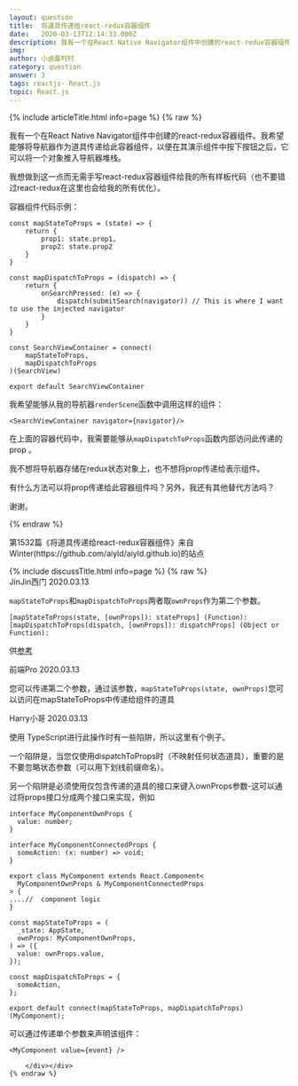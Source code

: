 ```yaml
---
layout: question
title:  将道具传递给react-redux容器组件
date:   2020-03-13T12:14:33.000Z
description: 我有一个在React Native Navigator组件中创建的react-redux容器组件。我希望能够将导航器作为道具传递给此容器组件，以便在其演示...
img: 
author: 小卤蛋村村
category: question
answer: 3
tags: reactjs- React.js
topic: React.js
---
```

<div class="article-root">
  <div class="article">
    {% include articleTitle.html info=page %}
    {% raw %}
    <div class="article-content"><p><font style="vertical-align: inherit;"><font style="vertical-align: inherit;">我有一个在React Native Navigator组件中创建的react-redux容器组件。</font><font style="vertical-align: inherit;">我希望能够将导航器作为道具传递给此容器组件，以便在其演示组件中按下按钮之后，它可以将一个对象推入导航器堆栈。</font></font></p>

<p><font style="vertical-align: inherit;"><font style="vertical-align: inherit;">我想做到这一点而无需手写react-redux容器组件给我的所有样板代码（也不要错过react-redux在这里也会给我的所有优化）。</font></font></p>

<p><font style="vertical-align: inherit;"><font style="vertical-align: inherit;">容器组件代码示例：</font></font></p>

<pre><code>const mapStateToProps = (state) =&gt; {<font></font>
    return {<font></font>
        prop1: state.prop1,<font></font>
        prop2: state.prop2<font></font>
    }<font></font>
}<font></font>
<font></font>
const mapDispatchToProps = (dispatch) =&gt; {<font></font>
    return {<font></font>
        onSearchPressed: (e) =&gt; {<font></font>
            dispatch(submitSearch(navigator)) // This is where I want to use the injected navigator<font></font>
        }<font></font>
    }<font></font>
}<font></font>
<font></font>
const SearchViewContainer = connect(<font></font>
    mapStateToProps,<font></font>
    mapDispatchToProps<font></font>
)(SearchView)<font></font>
<font></font>
export default SearchViewContainer<font></font>
</code></pre>

<p><font style="vertical-align: inherit;"><font style="vertical-align: inherit;">我希望能够从我的导航器</font></font><code>renderScene</code><font style="vertical-align: inherit;"><font style="vertical-align: inherit;">函数中</font><font style="vertical-align: inherit;">调用这样的组件</font><font style="vertical-align: inherit;">：</font></font></p>

<pre><code>&lt;SearchViewContainer navigator={navigator}/&gt;
</code></pre>

<p><font style="vertical-align: inherit;"><font style="vertical-align: inherit;">在上面的容器代码中，我需要能够从</font></font><code>mapDispatchToProps</code><font style="vertical-align: inherit;"><font style="vertical-align: inherit;">函数</font><font style="vertical-align: inherit;">内部访问此传递的prop </font><font style="vertical-align: inherit;">。</font></font></p>

<p><font style="vertical-align: inherit;"><font style="vertical-align: inherit;">我不想将导航器存储在redux状态对象上，也不想将prop传递给表示组件。</font></font></p>

<p><font style="vertical-align: inherit;"><font style="vertical-align: inherit;">有什么方法可以将prop传递给此容器组件吗？</font><font style="vertical-align: inherit;">另外，我还有其他替代方法吗？</font></font></p>

<p><font style="vertical-align: inherit;"><font style="vertical-align: inherit;">谢谢。</font></font></p></div>
    {% endraw %}
  </div>
  <p class="winter_mark">第1532篇《将道具传递给react-redux容器组件》来自Winter(https://github.com/aiyld/aiyld.github.io)的站点</p>
  <div class="discuss-wrapper">
    {% include discussTitle.html info=page %}
    {% raw %}
    <div class="discuss-item">
        <div class="discuss-parent">
          <div class="discuss-meta">
            <span class="discuss-user">JinJin西门</span>
            <span class="discuss-time">2020.03.13</span>
          </div>
          <div class="discuss-comment"><p><code>mapStateToProps</code><font style="vertical-align: inherit;"><font style="vertical-align: inherit;">和</font></font><code>mapDispatchToProps</code><font style="vertical-align: inherit;"><font style="vertical-align: inherit;">两者取</font></font><code>ownProps</code><font style="vertical-align: inherit;"><font style="vertical-align: inherit;">作为第二个参数。</font></font><br></p>

<pre><code>[mapStateToProps(state, [ownProps]): stateProps] (Function):<font></font>
[mapDispatchToProps(dispatch, [ownProps]): dispatchProps] (Object or Function):<font></font>
</code></pre>

<p><font style="vertical-align: inherit;"><font style="vertical-align: inherit;">供</font></font><a href="https://github.com/reduxjs/react-redux/blob/master/docs/api/connect.md#mapstatetoprops-state-ownprops--object" rel="noreferrer"><font style="vertical-align: inherit;"><font style="vertical-align: inherit;">参考</font></font></a></p></div>
        </div></div><div class="discuss-item">
        <div class="discuss-parent">
          <div class="discuss-meta">
            <span class="discuss-user">前端Pro</span>
            <span class="discuss-time">2020.03.13</span>
          </div>
          <div class="discuss-comment"><p><font style="vertical-align: inherit;"><font style="vertical-align: inherit;">您可以传递第二个参数，通过该参数，</font></font><code>mapStateToProps(state, ownProps)</code><font style="vertical-align: inherit;"><font style="vertical-align: inherit;">您可以访问在mapStateToProps中传递给组件的道具</font></font></p></div>
        </div></div><div class="discuss-item">
        <div class="discuss-parent">
          <div class="discuss-meta">
            <span class="discuss-user">Harry小哥</span>
            <span class="discuss-time">2020.03.13</span>
          </div>
          <div class="discuss-comment"><p><font style="vertical-align: inherit;"><font style="vertical-align: inherit;">使用 TypeScript进行此操作时有一些陷阱，所以这里有个例子。</font></font></p>

<p><font style="vertical-align: inherit;"><font style="vertical-align: inherit;">一个陷阱是，当您仅使用dispatchToProps时（不映射任何状态道具），重要的是不要忽略状态参数（可以用下划线前缀命名）。</font></font></p>

<p><font style="vertical-align: inherit;"><font style="vertical-align: inherit;">另一个陷阱是必须使用仅包含传递的道具的接口来键入ownProps参数-这可以通过将props接口分成两个接口来实现，例如</font></font></p>

<pre><code>interface MyComponentOwnProps {<font></font>
  value: number;<font></font>
}<font></font>
<font></font>
interface MyComponentConnectedProps {<font></font>
  someAction: (x: number) =&gt; void;<font></font>
}<font></font>
<font></font>
export class MyComponent extends React.Component&lt;<font></font>
  MyComponentOwnProps &amp; MyComponentConnectedProps<font></font>
&gt; {<font></font>
....//  component logic<font></font>
}<font></font>
<font></font>
const mapStateToProps = (<font></font>
  _state: AppState,<font></font>
  ownProps: MyComponentOwnProps,<font></font>
) =&gt; ({<font></font>
  value: ownProps.value,<font></font>
});<font></font>
<font></font>
const mapDispatchToProps = {<font></font>
  someAction,<font></font>
};<font></font>
<font></font>
export default connect(mapStateToProps, mapDispatchToProps)(MyComponent);<font></font>
</code></pre>

<p><font style="vertical-align: inherit;"><font style="vertical-align: inherit;">可以通过传递单个参数来声明该组件：</font></font></p>

<pre><code>&lt;MyComponent value={event} /&gt;
</code></pre></div>
        </div></div>
    {% endraw %}
  </div>
<div>
